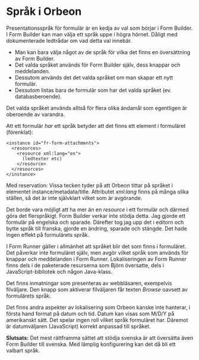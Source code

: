 # Språk i Orbeon #

Presentationsspråk för formulär är en kedja av val som börjar i Form Builder. I Form Builder kan man välja ett språk uppe i högra hörnet. Dåligt med dokumenterade ledtrådar om vad detta val innebär.


* Man kan bara välja något av de språk för vilka det finns en översättning av Form Builder.
* Det valda språket används för Form Builder själv, dess knappar och meddelanden.
* Dessutom används det det valda språket om man skapar ett nytt formulär.
* Dessutom listas bara de formulär som har det valda språket (ev. databasberoende).

Det valda språket används alltså för flera olika ändamål som egentligen är oberoende av varandra.

Att ett formulär *har* ett språk betyder att det finns ett element i formuläret (förenklat):

```
<instance id="fr-form-attachments">
  <resources>
    <resource xml:lang="en">
      (ledtexter etc)
    </resource>
  </resources>
</instance>
```
Med reservation: Vissa tecken tyder på att Orbeon tittar på språket i elementet instance/metadata/title. Attributet *xml:lang* finns på många olika ställen, så det är inte självklart vilket som är avgörande.

Det borde vara möjligt att ha mer än en *resource* i ett formulär och därmed göra det flerspråkigt. Form Builder verkar inte stödja detta. Jag gjorde ett formulär på engelska och sparade. Därefter tog jag upp det i editorn och bytte språk till franska, gjorde en ändring, sparade och stängde. Det hade ingen effekt på formulärets språk.

I Form Runner gäller i allmänhet att språket blir det som finns i formuläret. Det påverkar inte formuläret själv, men avgör vilket språk som används för knappar och meddelanden i Form Runner. Lokaliseringen av Form Runner finns dels i de paketerade resurserna som Björn översatte, dels i JavaScript-bibliotek och någon Java-klass.

Det finns inmatningar som presenteras av webbläsaren, exempelvis filväljare. Den knapp som aktiverar filväljaren får texten *Browse* oavsett av formulärets språk.

Det finns andra aspekter av lokalisering som Orbeon kanske inte hanterar, i första hand format på datum och tid. Datum kan visas som M/D/Y på amerikanskt sätt. Det spelar ingen roll vilket språk formuläret har. Däremot är datumväljaren (JavaScript) korrekt anpassad till språket.


**Slutsats:** Det mest rättframma sättet att stödja svenska är att översätta även Form Builder till svenska. Med lämplig konfigurering kan det då bli ett valbart språk.

